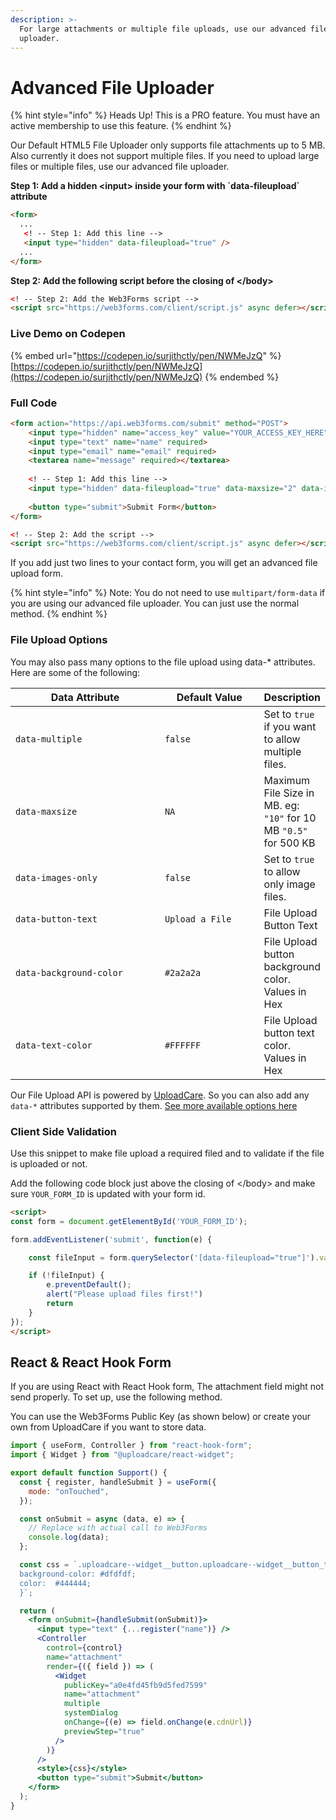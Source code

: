 ```yaml
---
description: >-
  For large attachments or multiple file uploads, use our advanced file
  uploader.
---
```


# Advanced File Uploader

{% hint style="info" %}
Heads Up! This is a PRO feature. You must have an active membership to use this feature.
{% endhint %}

Our Default HTML5 File Uploader only supports file attachments up to 5 MB. Also currently it does not support multiple files. If you need to upload large files or multiple files, use our advanced file uploader.

**Step 1: Add a hidden \<input> inside your form with \`**data-fileupload**\` attribute**

```html
<form>
  ...
   <! -- Step 1: Add this line -->
   <input type="hidden" data-fileupload="true" />
  ...
</form>
```

**Step 2: Add the following script before the closing of \</body>**

```html
<! -- Step 2: Add the Web3Forms script -->
<script src="https://web3forms.com/client/script.js" async defer></script>
```

### Live Demo on Codepen

{% embed url="https://codepen.io/surjithctly/pen/NWMeJzQ" %}
[https://codepen.io/surjithctly/pen/NWMeJzQ](https://codepen.io/surjithctly/pen/NWMeJzQ)
{% endembed %}

### Full Code

```html
<form action="https://api.web3forms.com/submit" method="POST">
    <input type="hidden" name="access_key" value="YOUR_ACCESS_KEY_HERE">
    <input type="text" name="name" required>
    <input type="email" name="email" required>
    <textarea name="message" required></textarea>
    
    <! -- Step 1: Add this line -->
    <input type="hidden" data-fileupload="true" data-maxsize="2" data-images-only="true" />
    
    <button type="submit">Submit Form</button>
</form>

<! -- Step 2: Add the script -->
<script src="https://web3forms.com/client/script.js" async defer></script>
```

If you add just two lines to your contact form, you will get an advanced file upload form.&#x20;

{% hint style="info" %}
Note: You do not need to use `multipart/form-data` if you are using our advanced file uploader. You can just use the normal method.&#x20;
{% endhint %}

### File Upload Options

You may also pass many options to the file upload using data-\* attributes. Here are some of the following:

<table><thead><tr><th width="264">Data Attribute</th><th width="169">Default Value</th><th>Description</th></tr></thead><tbody><tr><td><code>data-multiple</code></td><td><code>false</code></td><td>Set to <code>true</code> if you want to allow multiple files. </td></tr><tr><td><code>data-maxsize</code></td><td><code>NA</code></td><td>Maximum File Size in MB. eg: <code>"10"</code> for 10 MB <code>"0.5"</code> for 500 KB</td></tr><tr><td><code>data-images-only</code></td><td><code>false</code></td><td>Set to <code>true</code> to allow only image files. </td></tr><tr><td><code>data-button-text</code></td><td><code>Upload a File</code></td><td>File Upload Button Text</td></tr><tr><td><code>data-background-color</code></td><td><code>#2a2a2a</code></td><td>File Upload button background color. Values in Hex</td></tr><tr><td><code>data-text-color</code></td><td><code>#FFFFFF</code></td><td>File Upload button text color. Values in Hex</td></tr></tbody></table>

Our File Upload API is powered by [UploadCare](https://uploadcare.com/). So you can also add any `data-*` attributes supported by them. [See more available options here](https://uploadcare.com/docs/uploads/file-uploader-options/)



### Client Side Validation

Use this snippet to make file upload a required filed and to validate if the file is uploaded or not.&#x20;

Add the following code block just above the closing of \</body> and make sure `YOUR_FORM_ID` is updated with your form id.&#x20;

```html
<script>
const form = document.getElementById('YOUR_FORM_ID');

form.addEventListener('submit', function(e) {

    const fileInput = form.querySelector('[data-fileupload="true"]').value;

    if (!fileInput) {
        e.preventDefault();
        alert("Please upload files first!")
        return
    }
});
</script>
```

## React & React Hook Form

If you are using React with React Hook form, The attachment field might not send properly. To set up, use the following method.&#x20;

You can use the Web3Forms Public Key (as shown below) or create your own from UploadCare if you want to store data.&#x20;

```jsx
import { useForm, Controller } from "react-hook-form";
import { Widget } from "@uploadcare/react-widget";

export default function Support() {
  const { register, handleSubmit } = useForm({
    mode: "onTouched",
  });

  const onSubmit = async (data, e) => {
    // Replace with actual call to Web3Forms
    console.log(data);
  };

  const css = `.uploadcare--widget__button.uploadcare--widget__button_type_open {
  background-color: #dfdfdf;
  color:  #444444;
  }`;

  return (
    <form onSubmit={handleSubmit(onSubmit)}>
      <input type="text" {...register("name")} />
      <Controller
        control={control}
        name="attachment"
        render={({ field }) => (
          <Widget
            publicKey="a0e4fd45fb9d5fed7599"
            name="attachment"
            multiple
            systemDialog
            onChange={(e) => field.onChange(e.cdnUrl)}
            previewStep="true"
          />
        )}
      />
      <style>{css}</style>
      <button type="submit">Submit</button>
    </form>
  );
}

```
